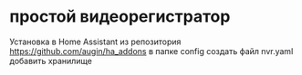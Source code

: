 # простой видеорегистратор

Установка в Home Assistant из репозитория https://github.com/augin/ha_addons
в папке config создать файл nvr.yaml
добавить хранилище
